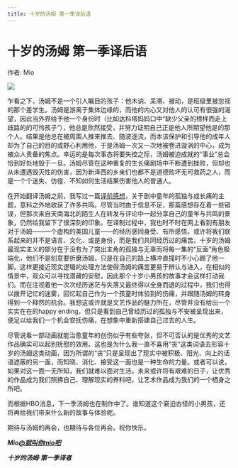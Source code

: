 ```yaml
---
title: 十岁的汤姆 第一季译后语
---
```


# 十岁的汤姆 第一季译后语

作者: Mio

![](/image/十岁的汤姆%20第一季译后语.webp)

乍看之下，汤姆不是一个引人瞩目的孩子：他木讷、呆滞、被动，是班级里被忽视的那个差学生。汤姆是游离于集体边缘的，而他的内心又对他人的认可有很强的渴望，因此当外界给予他一个身份时（比如达科塔妈妈口中“缺少父亲的榜样而走上歧路的的可怜孩子”），他总是欣然接受，并努力证明自己正是他人所期望他是的那个人。结果是他总在被周围人推来推去、随波逐流，而本该保护和引导他的成年人却为了自己的目的或野心利用他，于是汤姆一次又一次地被卷进漩涡的中心，成为被众人责备的焦点。幸运的是每次事态将要失控之际，汤姆被迫成就的“事业”总会恰到好处地毁于一旦。汤姆尽管在这种重复的生长痛剧场中不断遭到挫败，但却也从未遭遇毁灭性的伤害，因为新泽西的乡亲们也都不是道德败坏无可救药之人，而是一个个迷失、彷徨、不知如何生活结果伤害他人的普通人。

在开始翻译汤姆之前，我写过一篇[译前感想](十岁的汤姆%20第一季开更通知.md)，关于剧中童年的孤独与成长痛的主题，意料之外地收获了许多共鸣。尽管当时由于信息不足，那篇感想存在着一些错误，但那次来自天南海北的陌生人在转发与评论中一起分享自己的童年与共鸣的景象，仍然给我留下了很深刻的印象。在译制过程中，我也时不时在网上看到有朋友对于汤姆——一个虚构的美国儿童——的经历感同身受、有所感悟。或许将我们联系起来的并不是语言、文化、或是身份，而是我们共同经历过的痛苦。十岁的汤姆最现实主义的部分在于没有为了突出主角的孤独与无辜而将每一集的“反面”角色极端化，他们不是刻意要折磨汤姆，只是在自己的路上横冲直撞时不小心踢了他一脚。这样更接近现实逻辑的处理方法使得汤姆的痛苦更易于辨认与进入，在相似的情景中，观众可以寻找潜藏的安慰，因此那个十岁小男孩的故事才会这样打动我们。而在注视着他一次次经历迷茫与失落又最终得以全身而退的过程中，我们也得以拨开记忆的迷雾，回忆起自己作为一个孩童时体验到的伤痛，并跟随汤姆的转身得到一个释然的机会。我想这或许就是文艺作品的魅力所在，尽管并没有给出一个实实在在的happy ending，但只是看到自己曾经历过的孤独与不安被呈现出来，便足以给我们一个机会安抚伤痛，在想象中重新搭建自己过去的人生。

尽管说看一部动画就能治愈童年的创伤似乎有些夸张，但不可否认的是优秀的文艺作品确实可以起到抚慰的效用。这也是为什么我一直不喜用“丧”这类词语去形容十岁的汤姆这类动画，因为所谓的“丧”只是呈现出了现实中被积极、阳光、向上的话语遮蔽的另一面，而知晓、消化、接受这一面也是一种生命的力量。或者可以说，如果对这一面一无所知，我们就难以面对生活。未来或许将有艰难的日子，让优秀的作品成为我们照拂自己、理解现实的养料吧，让艺术作品成为我们的一个栖身之所吧。

而根据HBO消息，下一季汤姆也在制作中了。谁知道这个窘迫古怪的小男孩，还将再给我们带来什么新的故事与体验呢。

期待与汤姆的再会，也期待与各位再会。祝你快乐。

***Mio[@就叫你mio吧](https://weibo.com/n/%E5%B0%B1%E5%8F%AB%E4%BD%A0mio%E5%90%A7)***

***十岁的汤姆·第一季译者***